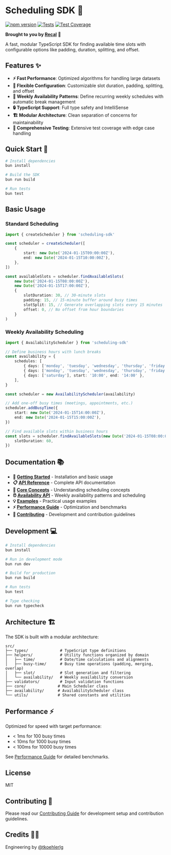 # Scheduling SDK 📆

[![npm version](https://badge.fury.io/js/scheduling-sdk.svg)](https://badge.fury.io/js/scheduling-sdk)
[![Tests](https://github.com/recal-dev/scheduling-sdk/workflows/CI/badge.svg)](https://github.com/recal-dev/scheduling-sdk/actions)
[![Test Coverage](https://codecov.io/gh/recal-dev/scheduling-sdk/branch/main/graph/badge.svg)](https://codecov.io/gh/recal-dev/scheduling-sdk)

**Brought to you by [Recal](https://recal.com)** 🚀

A fast, modular TypeScript SDK for finding available time slots with configurable options like padding, duration, splitting, and offset.

## Features ✨

- **⚡ Fast Performance**: Optimized algorithms for handling large datasets
- **🔧 Flexible Configuration**: Customizable slot duration, padding, splitting, and offset
- **📅 Weekly Availability Patterns**: Define recurring weekly schedules with automatic break management
- **🔒 TypeScript Support**: Full type safety and IntelliSense
- **🏗️ Modular Architecture**: Clean separation of concerns for maintainability
- **🧪 Comprehensive Testing**: Extensive test coverage with edge case handling

## Quick Start 🚀

```bash
# Install dependencies
bun install

# Build the SDK
bun run build

# Run tests
bun test
```

## Basic Usage

### Standard Scheduling

```typescript
import { createScheduler } from 'scheduling-sdk'

const scheduler = createScheduler([
    {
        start: new Date('2024-01-15T09:00:00Z'),
        end: new Date('2024-01-15T10:00:00Z'),
    },
])

const availableSlots = scheduler.findAvailableSlots(
    new Date('2024-01-15T08:00:00Z'),
    new Date('2024-01-15T17:00:00Z'),
    {
        slotDuration: 30, // 30-minute slots
        padding: 15, // 15-minute buffer around busy times
        slotSplit: 15, // Generate overlapping slots every 15 minutes
        offset: 0, // No offset from hour boundaries
    }
)
```

### Weekly Availability Scheduling

```typescript
import { AvailabilityScheduler } from 'scheduling-sdk'

// Define business hours with lunch breaks
const availability = {
    schedules: [
        { days: ['monday', 'tuesday', 'wednesday', 'thursday', 'friday'], start: '09:00', end: '12:00' },
        { days: ['monday', 'tuesday', 'wednesday', 'thursday', 'friday'], start: '13:00', end: '17:00' },
        { days: ['saturday'], start: '10:00', end: '14:00' },
    ],
}

const scheduler = new AvailabilityScheduler(availability)

// Add one-off busy times (meetings, appointments, etc.)
scheduler.addBusyTime({
    start: new Date('2024-01-15T14:00:00Z'),
    end: new Date('2024-01-15T15:00:00Z'),
})

// Find available slots within business hours
const slots = scheduler.findAvailableSlots(new Date('2024-01-15T08:00:00Z'), new Date('2024-01-15T18:00:00Z'), {
    slotDuration: 60,
})
```

## Documentation 📚

- **📖 [Getting Started](docs/getting-started.md)** - Installation and basic usage
- **📋 [API Reference](docs/api-reference.md)** - Complete API documentation
- **🧠 [Core Concepts](docs/core-concepts.md)** - Understanding scheduling concepts
- **⏰ [Availability API](docs/availability-api.md)** - Weekly availability patterns and scheduling
- **💡 [Examples](docs/examples.md)** - Practical usage examples
- **⚡ [Performance Guide](docs/performance.md)** - Optimization and benchmarks
- **🤝 [Contributing](docs/contributing.md)** - Development and contribution guidelines

## Development 💻

```bash
# Install dependencies
bun install

# Run in development mode
bun run dev

# Build for production
bun run build

# Run tests
bun test

# Type checking
bun run typecheck
```

## Architecture 🏗️

The SDK is built with a modular architecture:

```
src/
├── types/              # TypeScript type definitions
├── helpers/            # Utility functions organized by domain
│   ├── time/           # Date/time calculations and alignments
│   ├── busy-time/      # Busy time operations (padding, merging, overlap)
│   ├── slot/           # Slot generation and filtering
│   └── availability/   # Weekly availability conversion
├── validators/         # Input validation functions
├── core/              # Main Scheduler class
├── availability/      # AvailabilityScheduler class
└── utils/             # Shared constants and utilities
```

## Performance ⚡

Optimized for speed with target performance:

- < 1ms for 100 busy times
- < 10ms for 1000 busy times
- < 100ms for 10000 busy times

See [Performance Guide](docs/performance.md) for detailed benchmarks.

## License

MIT

## Contributing 🤝

Please read our [Contributing Guide](docs/contributing.md) for development setup and contribution guidelines.

## Credits 👨‍💻

Engineering by [@tkoehlerlg](https://github.com/tkoehlerlg)
